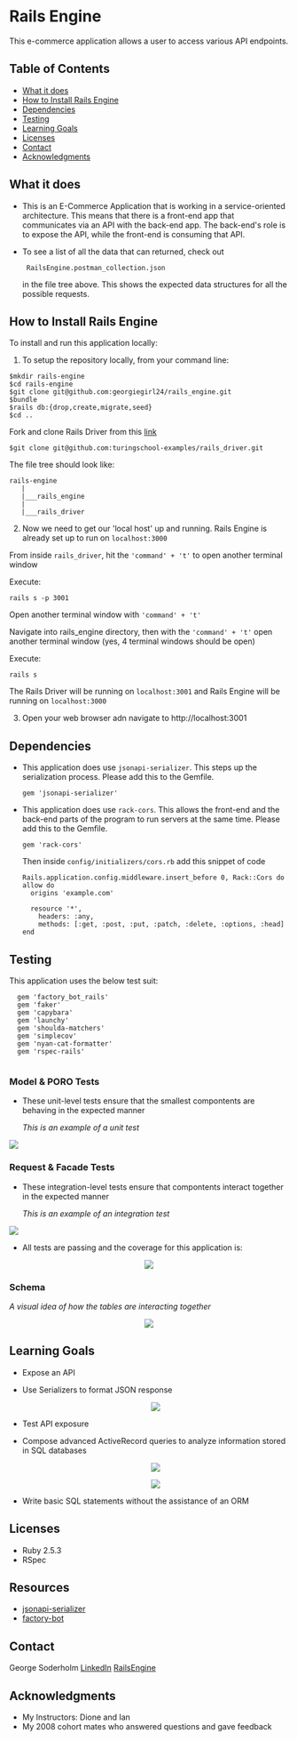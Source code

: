 # Rails Engine

This e-commerce application allows a user to access various API endpoints.

## Table of Contents
  - [What it does](#what-it-does)
  - [How to Install Rails Engine](#how-to-install-rails-engine)
  - [Dependencies](#dependencies)
  - [Testing](#testing)
  - [Learning Goals](#learning-goals)
  - [Licenses](#licenses)
  - [Contact](#contact)
  - [Acknowledgments](#acknowledgments)
  
## What it does 
* This is an E-Commerce Application that is working in a service-oriented architecture. This means that there is a front-end app that communicates via an API with the back-end app. The back-end's role is to expose the API, while the front-end is consuming that API.  
 
 * To see a list of all the data that can returned, check out 
   ```
    RailsEngine.postman_collection.json
   ```
    in the file tree above. This shows the expected data structures for all the possible requests.
  
## How to Install Rails Engine
To install and run this application locally:

1. To setup the repository locally, from your command line:

  ```
  $mkdir rails-engine
  $cd rails-engine
  $git clone git@github.com:georgiegirl24/rails_engine.git
  $bundle
  $rails db:{drop,create,migrate,seed}
  $cd ..
  ```
  
  Fork and clone Rails Driver from this [link](https://github.com/turingschool-examples/rails_driver)

  ```
  $git clone git@github.com:turingschool-examples/rails_driver.git
  ```
  
  The file tree should look like: 

  ```
  rails-engine
     |
     |___rails_engine
     |
     |___rails_driver
   ```
   
2. Now we need to get our 'local host' up and running. Rails Engine is already set up to run on `localhost:3000`

  From inside `rails_driver`, hit the `'command' + 't'` to open another terminal window

  Execute: 
  
  ```
  rails s -p 3001
  ``` 
  
  Open another terminal window with `'command' + 't'`

  Navigate into rails_engine directory, then with the `'command' + 't'` open another terminal window (yes, 4 terminal windows should be open)

  Execute:
  ```
  rails s
  ```
  The Rails Driver will be running on `localhost:3001` and Rails Engine will be running on `localhost:3000`
  
3. Open your web browser adn navigate to http://localhost:3001

## Dependencies

* This application does use `jsonapi-serializer`. This steps up the serialization process. Please add this to the Gemfile.

  ```
  gem 'jsonapi-serializer'
  ```
  
* This application does use `rack-cors`. This allows the front-end and the back-end parts of the program to run servers at the same time. Please add this to the Gemfile.

  ```
  gem 'rack-cors'
  ```
  Then inside `config/initializers/cors.rb` add this snippet of code
  
  ```
  Rails.application.config.middleware.insert_before 0, Rack::Cors do
  allow do
    origins 'example.com'

    resource '*',
      headers: :any,
      methods: [:get, :post, :put, :patch, :delete, :options, :head]
  end
  ```

## Testing 
This application uses the below test suit:

```
  gem 'factory_bot_rails'
  gem 'faker'
  gem 'capybara'
  gem 'launchy'
  gem 'shoulda-matchers'
  gem 'simplecov'
  gem 'nyan-cat-formatter'
  gem 'rspec-rails'
  
```
### Model & PORO Tests
* These unit-level tests ensure that the smallest compontents are behaving in the expected manner
  
  *This is an example of a unit test*
  
  <p align="center">
 <img src="https://imgur.com/XA5ZSb9.png">
  </p>
  
### Request & Facade Tests

* These integration-level tests ensure that compontents interact together in the expected manner
  
  *This is an example of an integration test*
  
  <p align="center">
 <img src="https://imgur.com/kiS6BYg.png">
  </p>
 
 * All tests are passing and the coverage for this application is:
<p align="center">
 <img src="https://imgur.com/X4QPNOZ.png">
</p>


### Schema
  *A visual idea of how the tables are interacting together*
<p align="center">
 <img src="https://imgur.com/TeAclim.png">
</p>

## Learning Goals

* Expose an API

* Use Serializers to format JSON response

  <p align="center">
   <img src="https://imgur.com/FVjGJDa.png">
  </p>
  
* Test API exposure

* Compose advanced ActiveRecord queries to analyze information stored in SQL databases

   <p align="center">
     <img src="https://imgur.com/e1NRFSF.png">
   </p>

  <p align="center">
    <img src="https://imgur.com/66KdS9O.png">
  </p>

* Write basic SQL statements without the assistance of an ORM

## Licenses

* Ruby 2.5.3
* RSpec

## Resources

- [jsonapi-serializer](https://github.com/jsonapi-serializer/jsonapi-serializer)
- [factory-bot](https://medium.com/@JPLynch35/crank-out-tests-with-factory-bot-and-faker-e83a31a7693c)

## Contact 

George Soderholm [LinkedIn](https://www.linkedin.com/in/george-soderholm-05776947/)
[RailsEngine](https://github.com/GeorgieGirl24/rails_engine)

## Acknowledgments
* My Instructors: Dione and Ian
* My 2008 cohort mates who answered questions and gave feedback









